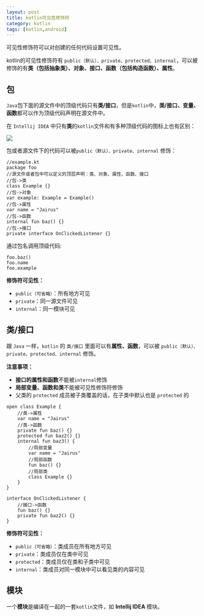 ```yaml
---
layout: post
title: kotlin可见性修饰符
category: kotlin
tags: [kotlin,android]
---
```


可见性修饰符可以对创建的任何代码设置可见性。

kotlin的可见性修饰符有 `public（默认）、private、protected、internal`，可以被修饰的有**类（包括抽象类）、对象、接口、函数（包括构造函数）、属性**。

## 包
`Java`包下面的源文件中的顶级代码只有**类/接口**，但是`kotlin`中，**类/接口、变量、函数**都可以作为顶级代码声明在源文件中。

在 `Intellij IDEA` 中只有**类**的`kotlin`文件和有多种顶级代码的图标上也有区别：

![](https://gitee.com/jairustes/blogimages/raw/master/img/20210511114615.png)

包或者源文件下的代码可以被`public（默认）、private、internal` 修饰：

```
//example.kt
package foo
//源文件或者包中可以定义的顶层声明：类、对象、属性、函数、接口
//包->类
class Example {}
//包->对象
var example: Example = Example()
//包->属性
var name = "Jairus"
//包->函数
internal fun baz() {}
//包->接口
private interface OnClickedListener {}
```

通过包名调用顶级代码:

```
foo.baz()
foo.name
foo.example
```


**修饰符可见性：**  
- `public（可省略）`：所有地方可见
- `private`：同一源文件可见
- `internal`：同一模块可见

## 类/接口
跟 `Java` 一样，`kotlin` 的 `类/接口` 里面可以有**属性、函数**，可以被 `public（默认）、private、protected、internal` 修饰。

**注意事项：**  
- **接口的属性和函数**不能被`internal`修饰
- **局部变量、函数和类**不能被可见性修饰符修饰
- 父类的 `protected` 成员被子类覆盖的话，在子类中默认也是 `protected` 的

```
open class Example {
    //类->属性
    var name = "Jairus"
    //类->函数
    private fun baz() {}
    protected fun baz2() {}
    internal fun baz3() {
        //局部变量
        var name = "Jairus"
        //局部函数
        fun baz() {}
        //局部类
        class Example {}
    }
}

interface OnClickedListener {
    //接口->函数
    fun baz() {}
    private fun baz2() {}
}

```

**修饰符可见性：**  
- `public（可省略）`：类成员在所有地方可见
- `private`：类成员仅在类中可见
- `protected`：类成员仅在类和子类中可见
- `internal`：类成员对同一模块中可以看见类的内容可见


## 模块
一个**模块**是编译在一起的一套`kotlin`文件，如 **Intellij IDEA** 模块。